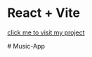 # React + Vite

<span>

<a href="https://omchy34.github.io/Music-App/"> click me to visit my project</a>
</span>
<span>

#   M u s i c - A p p 
</span>

 
 
